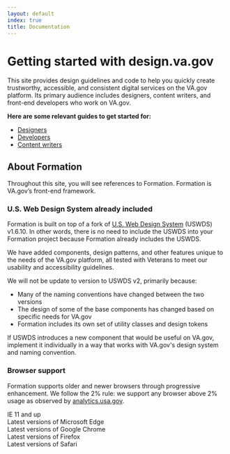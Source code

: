 ```yaml
---
layout: default
index: true
title: Documentation
---
```


# Getting started with design.va.gov

<div class="va-introtext">
This site provides design guidelines and code to help you quickly create trustworthy, accessible, and consistent digital services on the VA.gov platform. Its primary audience includes designers, content writers, and front-end developers who work on VA.gov.
</div>

**Here are some relevant guides to get started for:**

- [Designers](designers)
- [Developers](developers)
- [Content writers](content-writers)

## About Formation

Throughout this site, you will see references to Formation. Formation is VA.gov’s front-end framework.

### U.S. Web Design System already included

Formation is built on top of a fork of [U.S. Web Design System](https://designsystem.digital.gov) (USWDS) v1.6.10. In other words, there is no need to include the USWDS into your Formation project because Formation already includes the USWDS.

We have added components, design patterns, and other features unique to the needs of the VA.gov platform, all tested with Veterans to meet our usability and accessibility guidelines.

We will not be update to version to USWDS v2, primarily because:
- Many of the naming conventions have changed between the two versions
- The design of some of the base components has changed based on specific needs for VA.gov
- Formation includes its own set of utility classes and design tokens

If USWDS introduces a new component that would be useful on VA.gov, implement it individually in a way that works with VA.gov's design system and naming convention.

### Browser support

Formation supports older and newer browsers through progressive enhancement. We follow the 2% rule: we support any browser above 2% usage as observed by [analytics.usa.gov](https://analytics.usa.gov).

<div class="site-showcase">
  <div class="vads-u-display--flex site-showcase__col vads-u-margin-top--0 vads-u-border--0 vads-u-align-items--center">
    <div class="vads-u-padding-right--5 vads-u-color--cool-blue-light ">
      <i class="fab fa-internet-explorer vads-u-font-size--2xl"></i>
    </div>
    <div class="vads-u-font-weight--bold">
      IE 11 and up
    </div>
  </div>

  <div class="vads-u-display--flex site-showcase__col vads-u-align-items--center">
    <div class="vads-u-padding-right--5 vads-u-color--cool-blue-light ">
      <i class="fab fa-edge vads-u-font-size--2xl"></i>
    </div>
    <div class="vads-u-font-weight--bold">
      Latest versions of Microsoft Edge
    </div>
  </div>

  <div class="vads-u-display--flex site-showcase__col vads-u-align-items--center">
    <div class="vads-u-padding-right--5 vads-u-color--gold">
      <i class="fab fa-chrome vads-u-font-size--2xl"></i>
    </div>
    <div class="vads-u-font-weight--bold">
      Latest versions of Google Chrome
    </div>
  </div>

  <div class="vads-u-display--flex site-showcase__col vads-u-align-items--center">
    <div class="vads-u-padding-right--5 vads-u-color--orange">
      <i class="fab fa-firefox vads-u-font-size--2xl"></i>
    </div>
    <div class="vads-u-font-weight--bold">
      Latest versions of Firefox
    </div>
  </div>

  <div class="vads-u-display--flex site-showcase__col vads-u-align-items--center">
    <div class="vads-u-padding-right--5 vads-u-color--primary-alt-dark">
      <i class="fab fa-safari vads-u-font-size--2xl"></i>
    </div>
    <div class="vads-u-font-weight--bold">
      Latest versions of Safari
    </div>
  </div>
</div>